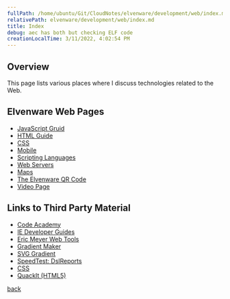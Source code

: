 ```yaml
---
fullPath: /home/ubuntu/Git/CloudNotes/elvenware/development/web/index.md
relativePath: elvenware/development/web/index.md
title: Index
debug: aec has both but checking ELF code
creationLocalTime: 3/11/2022, 4:02:54 PM
---
```


<!-- toc -->
<!-- tocstop -->

## Overview

This page lists various places where I discuss technologies related to the Web.

## Elvenware Web Pages

- [JavaScript Gruid](JavaScript/index.html)
- [HTML Guide](HtmlGuide/index.html)
- [CSS](CssGuide/index.html)
-	[Mobile](/charlie/development/web/Mobile)
-	[Scripting Languages](Scripting.html)
-	[Web Servers](/charlie/development/web/Server)
- [Maps](MapWeb/index.html)
- [The Elvenware QR Code](ElvenwareBarcode.html)
-	[Video Page](/charlie/development/csharp/videos/JustTheLinks.html)

## Links to Third Party Material

-	[Code Academy](http://www.codecademy.com)
- [IE Developer Guides](http://msdn.microsoft.com/library/ie/bg125382)
- [Eric Meyer Web Tools](http://meyerweb.com/eric/tools/)
- [Gradient Maker](http://ie.microsoft.com/testdrive/Graphics/CSSGradientBackgroundMaker/Default.html)
- [SVG Gradient](http://css3wizardry.com/2010/10/29/css-gradients-for-ie9/)
- [SpeedTest: DslReports](http://www.dslreports.com/speedtest)
- [CSS](http://www.w3schools.com/css/)
- [QuackIt (HTML5)](http://www.quackit.com/)

[back](../index.html)
